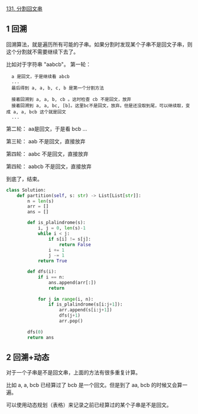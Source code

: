[131. 分割回文串](https://leetcode-cn.com/problems/palindrome-partitioning/1)

## 1 回溯

回溯算法，就是遍历所有可能的子串。如果分割时发现某个子串不是回文子串，则这个分割就不需要继续下去了。

比如对于字符串 "aabcb"。
第一轮：

```
  a 是回文，于是继续看 abcb
  ...
  最后得到 a, a, b, c, b 是第一个分割方法
  
  接着回溯到 a, a, b, cb 。这时检查 cb 不是回文，放弃
  接着回溯到 a, a, bc, [b]。这里bc不是回文，放弃。但是还没取到尾，可以继续取，变成 a, a, bcb 这个就是回文
  ...
```

第二轮：
  aa是回文，于是看 bcb ...

第三轮：
  aab 不是回文，直接放弃

第四轮：
  aabc 不是回文，直接放弃
  
第四轮：
  aabcb 不是回文，直接放弃

到底了，结束。

```py
class Solution:
    def partition(self, s: str) -> List[List[str]]:
        n = len(s)
        arr = []
        ans = []

        def is_plalindrome(s):
            i, j = 0, len(s)-1
            while i < j:
                if s[i] != s[j]:
                    return False
                i += 1
                j -= 1
            return True

        def dfs(i):
            if i == n:
                ans.append(arr[:])
                return
            
            for j in range(i, n):
                if is_plalindrome(s[i:j+1]):
                    arr.append(s[i:j+1])
                    dfs(j+1)
                    arr.pop()
        
        dfs(0)
        return ans
```
        
## 2 回溯+动态

对于一个子串是不是回文串，上面的方法有很多重复计算。

比如 a, a, bcb 已经算过了 bcb 是一个回文。但是到了 aa, bcb 的时候又会算一遍。

可以使用动态规划（表格）来记录之前已经算过的某个子串是不是回文。



        
